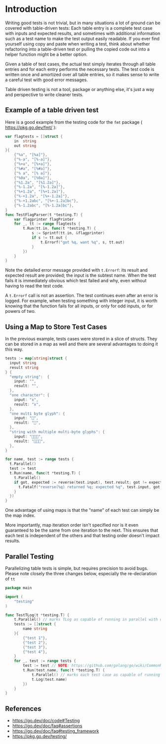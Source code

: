 # Introduction
Writing good tests is not trivial, but in many situations a lot of ground can be covered with table-driven tests: Each table entry is a complete test case with inputs and expected results, and sometimes with additional information such as a test name to make the test output easily readable.  If you ever find yourself using copy and paste when writing a test, think about whether refactoring into a table-driven test or pulling the copied code out into a helper function might be a better option.

Given a table of test cases, the actual test simply iterates through all table entries and for each entry performs the necessary tests. The test code is written once and amortized over all table entries, so it makes sense to write a careful test with good error messages.

Table driven testing is not a tool, package or anything else, it's just a way and perspective to write cleaner tests. 

## Example of a table driven test

Here is a good example from the testing code for the ` fmt ` package ( https://pkg.go.dev/fmt/ ):

```go
var flagtests = []struct {
	in  string
	out string
}{
	{"%a", "[%a]"},
	{"%-a", "[%-a]"},
	{"%+a", "[%+a]"},
	{"%#a", "[%#a]"},
	{"% a", "[% a]"},
	{"%0a", "[%0a]"},
	{"%1.2a", "[%1.2a]"},
	{"%-1.2a", "[%-1.2a]"},
	{"%+1.2a", "[%+1.2a]"},
	{"%-+1.2a", "[%+-1.2a]"},
	{"%-+1.2abc", "[%+-1.2a]bc"},
	{"%-1.2abc", "[%-1.2a]bc"},
}
func TestFlagParser(t *testing.T) {
	var flagprinter flagPrinter
	for _, tt := range flagtests {
		t.Run(tt.in, func(t *testing.T) {
			s := Sprintf(tt.in, &flagprinter)
			if s != tt.out {
				t.Errorf("got %q, want %q", s, tt.out)
			}
		})
	}
}
```

Note the detailed error message provided with ` t.Errorf `: its result and expected result are provided; the input is the subtest name. When the test fails it is immediately obvious which test failed and why, even without having to read the test code.

A ` t.Errorf ` call is not an assertion. The test continues even after an error is logged. For example, when testing something with integer input, it is worth knowing that the function fails for all inputs, or only for odd inputs, or for powers of two.

## Using a Map to Store Test Cases

In the previous example, tests cases were stored in a slice of structs.  They can be stored in a map as well and there are several advantages
to doing it this way.

```go
tests := map[string]struct {
  input string
  result string
} {
  "empty string":  {
    input: "",
    result: "",
  },
  "one character": {
    input: "x",
    result: "x",
  },
  "one multi byte glyph": {
    input: "🎉",
    result: "🎉",
  },
  "string with multiple multi-byte glyphs": {
    input: "🥳🎉🐶",
    result: "🐶🎉🥳",
  },
}

for name, test := range tests {
  t.Parallel()
  test := test
  t.Run(name, func(t *testing.T) {
    t.Parallel()
    if got, expected := reverse(test.input), test.result; got != expected {
      t.Fatalf("reverse(%q) returned %q; expected %q", test.input, got, expected)
    }
  })
}
```

One advantage of using maps is that the "name" of each test can simply be the map index.

More importantly, map iteration order isn't specified nor is it even guaranteed to be the same from one iteration to the next.  This ensures that each test is independent of the others and that testing order doesn't impact results.

## Parallel Testing

Parallelizing table tests is simple, but requires precision to avoid bugs.
Please note closely the three changes below, especially the re-declaration of `tt`

```go
package main

import (
	"testing"
)

func TestTLog(t *testing.T) {
	t.Parallel() // marks TLog as capable of running in parallel with other tests
	tests := []struct {
		name string
	}{
		{"test 1"},
		{"test 2"},
		{"test 3"},
		{"test 4"},
	}
	for _, test := range tests {
		test := test // NOTE: https://github.com/golang/go/wiki/CommonMistakes#using-goroutines-on-loop-iterator-variables
		t.Run(test.name, func(t *testing.T) {
			t.Parallel() // marks each test case as capable of running in parallel with each other 
			t.Log(test.name)
		})
	}
}
```

## References

  * https://go.dev/doc/code#Testing
  * https://go.dev/doc/faq#assertions
  * https://go.dev/doc/faq#testing_framework
  * https://pkg.go.dev/testing/